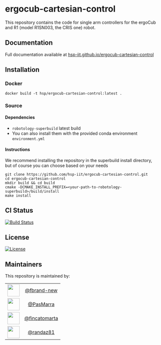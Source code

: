 ergocub-cartesian-control
=====================

This repository contains the code for single arm controllers for the ergoCub and R1 (model R1SN003, the CRIS one) robot.

Documentation
-------------

Full documentation available at [hsp-iit.github.io/ergocub-cartesian-control](hsp-iit.github.io/ergocub-cartesian-control)


Installation
-------------

### Docker
```
docker build -t hsp/ergocub-cartesian-control:latest .
```

### Source

#### Dependencies

- `robotology-superbuild` latest build
- You can also install them with the provided conda environment `environment.yml`

#### Instructions

We recommend installing the repository in the superbuild install directory, but of course you can choose based on your needs

```
git clone https://github.com/hsp-iit/ergocub-cartesian-control.git
cd ergocub-cartesian-control
mkdir build && cd build
cmake -DCMAKE_INSTALL_PREFIX=<your-path-to-robotology-superbuild>/build/install
make install
```

CI Status
---------

[![Build Status](https://github.com/hsp-iit/ergocub-cartesian-control/workflows/CI%20Workflow/badge.svg)](https://github.com/hsp-iit/ergocub-cartesian-control/actions?query=workflow%3A%22CI+Workflow%22)

License
---------

[![License](https://img.shields.io/badge/license-BSD--3--Clause%20%2B%20others-19c2d8.svg)](LICENSE)

Maintainers
--------------
This repository is maintained by:

| | |
|:---:|:---:|
| [<img src="https://github.com/fbrand-new.png" width="40">](https://github.com/fbrand-new) | [@fbrand-new](https://github.com/fbrand-new) |
| [<img src="https://github.com/PasMarra.png" width="40">](https://github.com/PasMarra) | [@PasMarra](https://github.com/PasMarra) |
| [<img src="https://github.com/fincatomarta.png" width="40">](https://github.com/fincatomarta) | [@fincatomarta](https://github.com/fincatomarta) |
| [<img src="https://github.com/randaz81.png" width="40">](https://github.com/randaz81) | [@randaz81](https://github.com/randaz81) |
